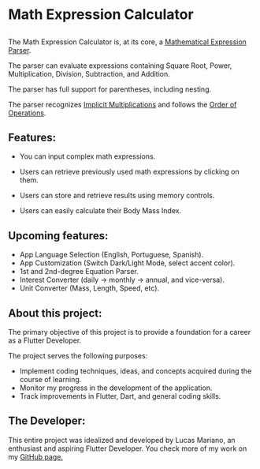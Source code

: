 # Math Expression Calculator

##

The Math Expression Calculator is, at its core, a [Mathematical Expression Parser](https://www.google.com/search?q=mathematical+expression+parser).


The parser can evaluate expressions containing Square Root, Power, Multiplication, Division, Subtraction, and Addition.


The parser has full support for parentheses, including nesting.


The parser recognizes [Implicit Multiplications](https://www.google.com/search?q=implicit+multiplication) and follows the [Order of Operations](https://en.wikipedia.org/wiki/Order_of_operations).
## 

## Features:


- You can input complex math expressions.

- Users can retrieve previously used math expressions by clicking on them.

- Users can store and retrieve results using memory controls.

- Users can easily calculate their Body Mass Index.

##

## Upcoming features:

- App Language Selection (English, Portuguese, Spanish).
- App Customization (Switch Dark/Light Mode, select accent color).
- 1st and 2nd-degree Equation Parser.
- Interest Converter (daily -> monthly -> annual, and vice-versa).
- Unit Converter (Mass, Length, Speed, etc).

## 

## About this project:

The primary objective of this project is to provide a foundation for a career as a Flutter Developer.

The project serves the following purposes:

- Implement coding techniques, ideas, and concepts acquired during the course of learning.
- Monitor my progress in the development of the application.
- Track improvements in Flutter, Dart, and general coding skills.
## 

## The Developer:

This entire project was idealized and developed by Lucas Mariano, an enthusiast and aspiring Flutter Developer. You check more of my work on my [GitHub page.](https://github.com/lucas-marianno)